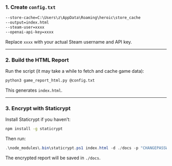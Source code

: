 ### 1. Create `config.txt`

```txt
--store-cache=C:\Users\z\AppData\Roaming\heroic\store_cache
--output=index.html
--steam-user=xxxx
--openai-api-key=xxxx
```

Replace `xxxx` with your actual Steam username and API key.

---

### 2. Build the HTML Report

Run the script (it may take a while to fetch and cache game data):

```bash
python3 game_report_html.py @config.txt
```

This generates `index.html`.

---

### 3. Encrypt with Staticrypt

Install Staticrypt if you haven’t:

```bash
npm install -g staticrypt
```

Then run:

```powershell
.\node_modules\.bin\staticrypt.ps1 index.html -d ./docs -p "CHANGEPASSWORD" --short --remember 30 --template-title "Zobair's Game Library" --template-instructions 'For Zobair&rsquo;s eyes only. <a href="./sample.html" target="_blank">View preview</a>' --template-placeholder "Enter secret passphrase" --template-button "Unlock Library" --template-error "Access denied. Try again." --template-color-primary "#0d6efd" --template-color-secondary "#f8f9fa"
```

The encrypted report will be saved in `./docs`.
